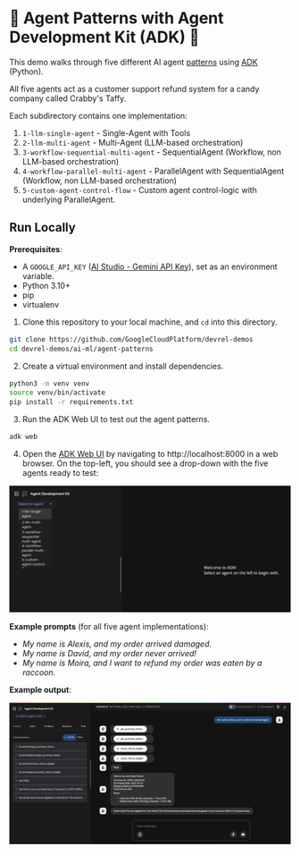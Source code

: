 # 🍬  Agent Patterns with Agent Development Kit (ADK) 🍬

This demo walks through five different AI agent [patterns](https://google.github.io/adk-docs/agents/multi-agents/#2-common-multi-agent-patterns-using-adk-primitives) using [ADK](https://google.github.io/adk-docs/) (Python). 

All five agents act as a customer support refund system for a candy company called Crabby's Taffy.  

Each subdirectory contains one implementation: 
1. `1-llm-single-agent` - Single-Agent with Tools
2. `2-llm-multi-agent` - Multi-Agent (LLM-based orchestration)
3. `3-workflow-sequential-multi-agent` - SequentialAgent (Workflow, non LLM-based orchestration)
4. `4-workflow-parallel-multi-agent` - ParallelAgent with SequentialAgent (Workflow, non LLM-based orchestration)
5. `5-custom-agent-control-flow` - Custom agent control-logic with underlying ParallelAgent. 



## Run Locally 

**Prerequisites**:
- A `GOOGLE_API_KEY` ([AI Studio - Gemini API Key](https://ai.google.dev/gemini-api/docs/api-key)), set as an environment variable.
- Python 3.10+
- pip 
- virtualenv


1. Clone this repository to your local machine, and `cd` into this directory. 

```bash
git clone https://github.com/GoogleCloudPlatform/devrel-demos
cd devrel-demos/ai-ml/agent-patterns
```

2. Create a virtual environment and install dependencies.

```bash
python3 -m venv venv
source venv/bin/activate
pip install -r requirements.txt
```

3. Run the ADK Web UI to test out the agent patterns. 

```bash
adk web
```

4. Open the [ADK Web UI](http://localhost:8000) by navigating to http://localhost:8000 in a web browser. On the top-left, you should see a drop-down with the five agents ready to test: 

![dropdown](adk-web-dropdown.png)

**Example prompts** (for all five agent implementations):
- *My name is Alexis, and my order arrived damaged.* 
- *My name is David, and my order never arrived!* 
- *My name is Moira, and I want to refund my order was eaten by a raccoon.* 

**Example output**: 

![output](example-output.png)